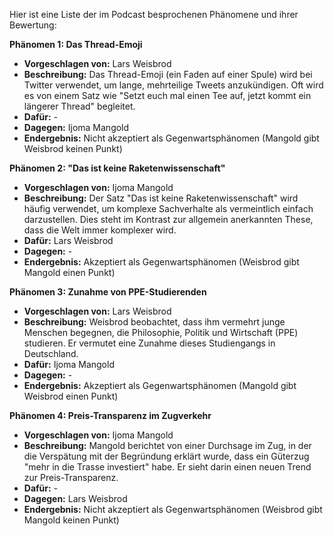 Hier ist eine Liste der im Podcast besprochenen Phänomene und ihrer Bewertung:

**Phänomen 1: Das Thread-Emoji**
* **Vorgeschlagen von:** Lars Weisbrod
* **Beschreibung:** Das Thread-Emoji (ein Faden auf einer Spule) wird bei Twitter verwendet, um lange, mehrteilige Tweets anzukündigen.  Oft wird es von einem Satz wie "Setzt euch mal einen Tee auf, jetzt kommt ein längerer Thread" begleitet.
* **Dafür:** -
* **Dagegen:** Ijoma Mangold
* **Endergebnis:** Nicht akzeptiert als Gegenwartsphänomen (Mangold gibt Weisbrod keinen Punkt)

**Phänomen 2: "Das ist keine Raketenwissenschaft"**
* **Vorgeschlagen von:** Ijoma Mangold
* **Beschreibung:** Der Satz "Das ist keine Raketenwissenschaft" wird häufig verwendet, um komplexe Sachverhalte als vermeintlich einfach darzustellen. Dies steht im Kontrast zur allgemein anerkannten These, dass die Welt immer komplexer wird.
* **Dafür:** Lars Weisbrod
* **Dagegen:** -
* **Endergebnis:** Akzeptiert als Gegenwartsphänomen (Weisbrod gibt Mangold einen Punkt)


**Phänomen 3: Zunahme von PPE-Studierenden**
* **Vorgeschlagen von:** Lars Weisbrod
* **Beschreibung:** Weisbrod beobachtet, dass ihm vermehrt junge Menschen begegnen, die Philosophie, Politik und Wirtschaft (PPE) studieren.  Er vermutet eine Zunahme dieses Studiengangs in Deutschland.
* **Dafür:** Ijoma Mangold
* **Dagegen:** -
* **Endergebnis:** Akzeptiert als Gegenwartsphänomen (Mangold gibt Weisbrod einen Punkt)

**Phänomen 4: Preis-Transparenz im Zugverkehr**
* **Vorgeschlagen von:** Ijoma Mangold
* **Beschreibung:** Mangold berichtet von einer Durchsage im Zug, in der die Verspätung mit der Begründung erklärt wurde, dass ein Güterzug "mehr in die Trasse investiert" habe. Er sieht darin einen neuen Trend zur Preis-Transparenz.
* **Dafür:** -
* **Dagegen:** Lars Weisbrod
* **Endergebnis:** Nicht akzeptiert als Gegenwartsphänomen (Weisbrod gibt Mangold keinen Punkt)
